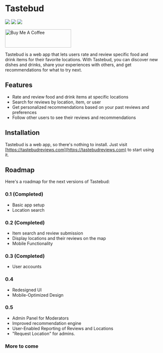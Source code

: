# Tastebud

<img src="https://img.shields.io/badge/Version-0.2.2-blue?style=for-the-badge"> <img src="https://img.shields.io/github/deployments/minimuscle/tastebud/Production?label=Production&style=for-the-badge" /> <img src="https://img.shields.io/github/deployments/minimuscle/tastebud/Preview?label=Preview&style=for-the-badge">

<a href="https://www.buymeacoffee.com/dumblydorr" target="_blank"><img src="https://cdn.buymeacoffee.com/buttons/v2/default-yellow.png" alt="Buy Me A Coffee" style="height: 60px !important;width: 217px !important;" ></a>

Tastebud is a web app that lets users rate and review specific food and drink items for their favorite locations. With Tastebud, you can discover new dishes and drinks, share your experiences with others, and get recommendations for what to try next.

## Features

- Rate and review food and drink items at specific locations
- Search for reviews by location, item, or user
- Get personalized recommendations based on your past reviews and preferences
- Follow other users to see their reviews and recommendations

## Installation

Tastebud is a web app, so there's nothing to install. Just visit [https://tastebudreviews.com](https://tastebudreviews.com) to start using it.

## Roadmap

Here's a roadmap for the next versions of Tastebud:

### 0.1 (Completed)

- Basic app setup
- Location search

### 0.2 (Completed)

- Item search and review submission
- Display locations and their reviews on the map
- Mobile Functionality

### 0.3 (Completed)

- User accounts

### 0.4

- Redesigned UI
- Mobile-Optimized Design

### 0.5

- Admin Panel for Moderators
- Improved recommendation engine
- User-Enabled Reporting of Reviews and Locations
- "Request Location" for admins.

### More to come
